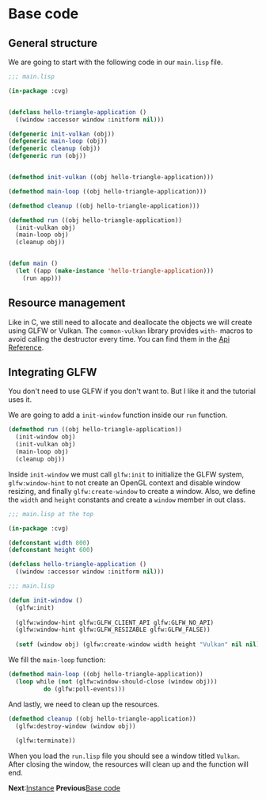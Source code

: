 
# Base code

## General structure

We are going to start with the following code in our `main.lisp` file.

```lisp
;;; main.lisp

(in-package :cvg)


(defclass hello-triangle-application ()
  ((window :accessor window :initform nil)))

(defgeneric init-vulkan (obj))
(defgeneric main-loop (obj))
(defgeneric cleanup (obj))
(defgeneric run (obj))


(defmethod init-vulkan ((obj hello-triangle-application)))

(defmethod main-loop ((obj hello-triangle-application)))

(defmethod cleanup ((obj hello-triangle-application)))

(defmethod run ((obj hello-triangle-application))
  (init-vulkan obj)
  (main-loop obj)
  (cleanup obj))


(defun main ()
  (let ((app (make-instance 'hello-triangle-application)))
    (run app)))
```

## Resource management

Like in C, we still need to allocate and deallocate the objects we will create using GLFW or Vulkan. 
The `common-vulkan` library provides `with-` macros to avoid calling the destructor every time. You can
find them in the [Api Reference](https://hectarea1996.github.io/common-vulkan/api/index.html).

## Integrating GLFW

You don't need to use GLFW if you don't want to. But I like it and the tutorial uses it. 

We are going to add a `init-window` function inside our `run` function.

```lisp
(defmethod run ((obj hello-triangle-application))
  (init-window obj)
  (init-vulkan obj)
  (main-loop obj)
  (cleanup obj))
```

Inside `init-window` we must call `glfw:init` to initialize the GLFW system, `glfw:window-hint` to not create an OpenGL context and disable window resizing, and finally `glfw:create-window` to create a window. Also, we define the `width` and `height` constants and create a `window` member in out class.

```lisp
;;; main.lisp at the top

(in-package :cvg)

(defconstant width 800)
(defconstant height 600)

(defclass hello-triangle-application ()
  ((window :accessor window :initform nil)))
```

```lisp
;;; main.lisp

(defun init-window ()
  (glfw:init)
  
  (glfw:window-hint glfw:GLFW_CLIENT_API glfw:GLFW_NO_API)
  (glfw:window-hint glfw:GLFW_RESIZABLE glfw:GLFW_FALSE))
  
  (setf (window obj) (glfw:create-window width height "Vulkan" nil nil)))
```

We fill the `main-loop` function:

```lisp
(defmethod main-loop ((obj hello-triangle-application))
  (loop while (not (glfw:window-should-close (window obj)))
	      do (glfw:poll-events)))
```

And lastly, we need to clean up the resources.

```lisp
(defmethod cleanup ((obj hello-triangle-application))
  (glfw:destroy-window (window obj))
  
  (glfw:terminate))
```

When you load the `run.lisp` file you should see a window titled `Vulkan`. After closing the window, the resources will clean up and the function will end.

**Next**:[Instance](https://hectarea1996.github.io/common-vulkan/guide/instance.html)
**Previous**[Base code](https://hectarea1996.github.io/common-vulkan/guide/introduction.html)
